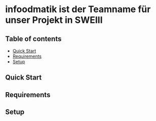 # infoodmatik ist der Teamname für unser Projekt in SWEIII

## Table of contents
* [Quick Start](#quick-start)
* [Requirements](#requirements)
* [Setup](#setup)


## Quick Start


## Requirements


## Setup
